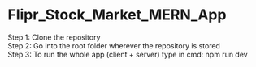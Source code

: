 # Flipr_Stock_Market_MERN_App

Step 1: Clone the repository <br>
Step 2: Go into the root folder wherever the repository is stored<br>
Step 3: To run the whole app (client + server) type in cmd: npm run dev<br>
